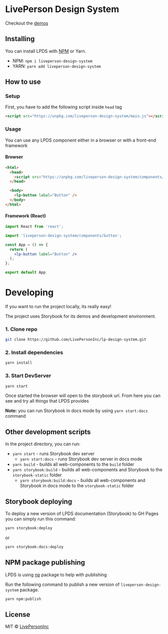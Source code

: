 # LivePerson Design System

Checkout the [demos](https://livepersoninc.github.io/lp-design-system)

## Installing

You can install LPDS with [NPM](https://www.npmjs.com/package/liveperson-design-system) or Yarn.

- NPM: `npm i liveperson-design-system`
- YARN: `yarn add liveperson-design-system`

## How to use

### Setup

First, you have to add the following script inside `head` tag

```html
<script src="https://unpkg.com/liveperson-design-system/main.js"></script>
```

### Usage

You can use any LPDS component either in a browser or with a front-end framework

#### Browser
```html
<html>
  <head>
    <script src="https://unpkg.com/liveperson-design-system/components/button.js" />
  </head>

  <body>
    <lp-button labal="Button" />
  </body>
</html>
```

#### Framework (React)
```jsx
import React from 'react';

import 'liveperson-design-system/components/button';

const App = () => {
  return (
    <lp-button label="Button" />
  );
};

export default App
```

# Developing

If you want to run the project locally, its really easy!

The project uses Storybook for its demos and development environment.

### 1. Clone repo

```bash
git clone https://github.com/LivePersonInc/lp-design-system.git
```

### 2. Install dependencies

```bash
yarn install
```

### 3. Start DevServer

```bash
yarn start
```

Once started the browser will open to the storybook url.
From here you can see and try all things that LPDS provides

**Note:** you can run Storybook in docs mode by using `yarn start:docs` command


## Other development scripts

In the project directory, you can run:

- `yarn start` - runs Storybook dev server
  - `yarn start:docs` - runs Storybook dev server in docs mode
- `yarn build` - builds all web-components to the `build` folder
- `yarn storybook:build` - builds all web-components and Storybook to the `storybook-static` folder
  - `yarn storybook:build:docs` - builds all web-components and Storybook in docs mode to the `storybook-static` folder

## Storybook deploying

To deploy a new version of LPDS documentation (Storybook) to GH Pages you can simply run this command:

```bash
yarn storybook:deploy
```
or
```bash
yarn storybook:docs:deploy
```

## NPM package publishing

LPDS is using [np](https://www.npmjs.com/package/liveperson-design-system) package to help with publishing

Run the following command to publish a new version of `liveperson-design-system` package.

```bash
yarn npm:publish
```

## License

MIT © [LivePersonInc](https://github.com/LivePersonInc)
